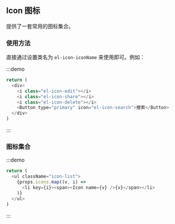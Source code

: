 ## Icon 图标

提供了一套常用的图标集合。

### 使用方法

直接通过设置类名为 `el-icon-iconName` 来使用即可。例如：

:::demo
```js
return (
  <div>
    <i class="el-icon-edit"></i>
    <i class="el-icon-share"></i>
    <i class="el-icon-delete"></i>
    <Button type="primary" icon="el-icon-search">搜索</Button>
  </div>
)

```
:::

### 图标集合

:::demo
```js
return (
  <ul className="icon-list">
    {props.icons.map((v, i) =>
      <li key={i}><span><Icon name={v} />{v}</span></li>
    )}
  </ul>
)
```
:::
